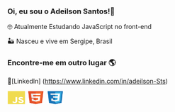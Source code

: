 ### Oi, eu sou o Adeilson Santos!👋

🤓 Atualmente Estudando JavaScript no front-end

🏜 Nasceu e vive em Sergipe, Brasil 

   ### Encontre-me em outro lugar 🌎
   
 🌟[LinkedIn] (https://www.linkedin.com/in/adeilson-Sts)  <br>
   
   

  <img align="center" alt="Rafa-Js" height="30" width="40" src="https://raw.githubusercontent.com/devicons/devicon/master/icons/javascript/javascript-plain.svg">   <img align="center" alt="Rafa-HTML" height="30" width="40" src="https://raw.githubusercontent.com/devicons/devicon/master/icons/html5/html5-original.svg">   <img align="center" alt="Rafa-CSS" height="30" width="40" src="https://raw.githubusercontent.com/devicons/devicon/master/icons/css3/css3-original.svg">  
  ##
  
